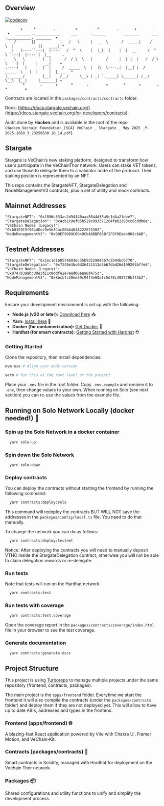 ## Overview

[![codecov](https://codecov.io/gh/vechain/stargate-contracts/graph/badge.svg?token=3OMYFKUMS9)](https://app.codecov.io/gh/vechain/stargate-contracts)

```
       ✦     *        .         ✶         *        .       ✦       .
 ✦   _______..___________.    ___      .______        _______      ___   .___________. _______  ✦
    /       ||           |   /   \     |   _  \      /  _____|    /   \  |           ||   ____| *
   |   (----``---|  |----`  /  ^  \    |  |_)  |    |  |  __     /  ^  \ `---|  |----`|  |__     .
    \   \        |  |      /  /_\  \   |      /     |  | |_ |   /  /_\  \    |  |     |   __|    ✶
.----)   |       |  |     /  _____  \  |  |\  \----.|  |__| |  /  _____  \   |  |     |  |____  *
|_______/        |__|    /__/     \__\ | _| `._____| \______| /__/     \__\  |__|     |_______| ✦
        *       .      ✦      *      .        ✶       *      ✦       .       *        ✶
```

Contracts are located in the `packages/contracts/contracts` folder.

Docs: [https://docs.stargate.vechain.org/](https://docs.stargate.vechain.org/for-developers/contracts)

Audit done by **Hacken** and is available in the root of the repo (`Hacken_Vechain Foundation_[SCA] VeChain _ Stargate _ May 2025 _P-2025-1669_3_20250630 10_14.pdf`).

## Stargate

Stargate is VeChain’s new staking platform, designed to transform how users participate in the VeChainThor network. Users can stake VET tokens, and use those to delegate them to a validator node of the protocol.
Their staking position is represented by an NFT.

This repo contains the StargateNFT, StargateDelegation and NodeManagementV3 contracts, plus a set of utility and mock contracts.

## Mainnet Addresses

```
"StargateNFT": "0x1856c533ac2d94340aaa8544d35a5c1d4a21dee7",
"StargateDelegation": "0x4cb1c9ef05b529c093371264fab2c93cc6cddb0e",
"VeChain Nodes (Legacy)": "0xb81E9C5f9644Dec9e5e3Cac86b4461A222072302",
"NodeManagementV3": "0xB0EF9D89C6b49CbA6BBF86Bf2FDf0Eee4968c6AB",
```

## Testnet Addresses

```
"StargateNFT": "0x1ec1d168574603ec35b9d229843b7c2b44bcb770",
"StargateDelegation": "0x7240e3bc0d26431512d5b67dbd26d199205bffe8",
"VeChain Nodes (Legacy)": "0x0747b39abc0de3d11c8ddfe2e7eed00aaa8d475c",
"NodeManagementV3": "0x8bcbfc20ee39c94f4e60afc5d78c402f70b4f3b2",
```

## Requirements

Ensure your development environment is set up with the following:

- **Node.js (v20 or later):** [Download here](https://nodejs.org/en/download/package-manager) 📥
- **Yarn:** [Install here](https://classic.yarnpkg.com/lang/en/docs/install/#mac-stable) 🧶
- **Docker (for containerization):** [Get Docker](https://docs.docker.com/get-docker/) 🐳
- **Hardhat (for smart contracts):** [Getting Started with Hardhat](https://hardhat.org/hardhat-runner/docs/getting-started) ⛑️

### Getting Started

Clone the repository, then install dependencies:

```bash
nvm use # Align your node version
```

```bash
yarn # Run this at the root level of the project
```

Place your `.env` file in the root folder. Copy `.env.example` and rename it to `.env`, then change values to your own. When running on Solo (see next section) you can re-use the values from the example file.

## Running on Solo Network Locally (docker needed!) 🔧

### Spin up the Solo Network in a docker container

```bash
  yarn solo-up
```

### Spin down the Solo Network

```bash
  yarn solo-down
```

### Deploy contracts

You can deploy the contracts without starting the frontend by running the following command:

```bash
  yarn contracts:deploy:solo
```

This command will redeploy the contracts BUT WILL NOT save the addresses in the `packages/config/local.ts` file. You need to do that manually.

To change the network you can do as follows:

```bash
  yarn contracts:deploy:testnet
```

Notice: After deploying the contracts you will need to manually deposit VTHO inside the StargateDelegation contract, otherwise you will not be able to claim delegation rewards or re-delegate.

### Run tests

Note that tests will run on the Hardhat network.

```bash
  yarn contracts:test
```

### Run tests with coverage

```bash
  yarn contracts:test:coverage
```

Open the coverage report in the `packages/contracts/coverage/index.html` file in your browser to see the test coverage.

### Generate documentation

```bash
  yarn contracts:generate-docs
```

## Project Structure

This project is using [Turborepo](https://turborepo.com/) to manage multiple projects under the same repository (frontend, contracts, packages).

The main project is the `apps/frontend` folder. Everytime we start the frontend it will also compile the contracts (under the `packages/contracts` folder) and deploy them if they are not deployed yet. This will allow to have up to date ABIs, addresses and types in the frontend.

### Frontend (apps/frontend) 🌐

A blazing-fast React application powered by Vite with Chakra UI, Framer Motion, and VeChain-Kit.

### Contracts (packages/contracts) 📜

Smart contracts in Solidity, managed with Hardhat for deployment on the Vechain Thor network.

### Packages 📦

Shared configurations and utility functions to unify and simplify the development process.
